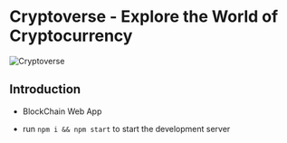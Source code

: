 # Cryptoverse - Explore the World of Cryptocurrency

![Cryptoverse](https://i.ibb.co/8gh5Jc8/image.png)

## Introduction

- BlockChain Web App

- run `npm i && npm start` to start the development server
